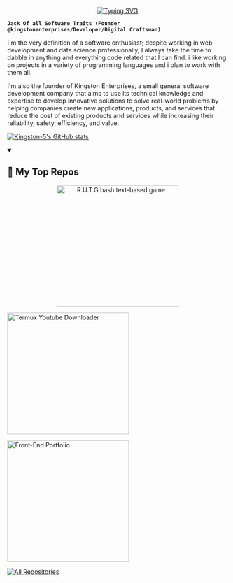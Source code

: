 <p align="center">
  <a href="https://git.io/typing-svg"><img src="https://readme-typing-svg.demolab.com?font=Fira+Code&pause=1000&color=13A900&background=000000&center=true&vCenter=true&multiline=true&width=500&height=100&lines=Kingston-5;Founder+%40+kingston-enterprises" alt="Typing SVG" /></a>
  </p>

**`Jack Of all Software Traits (Founder @kingstonenterprises/Developer/Digital Craftsman)`**

I`m the very definition of a software enthusiast; despite working in web development and data science professionally, I always take the time to dabble in anything and everything code related that I can find. i like working on projects in a variety of programming languages and i plan to work with them all.

I'm also the founder of Kingston Enterprises, a small general software development company that aims to use its technical knowledge and expertise to develop innovative solutions to solve real-world problems by helping companies create new applications, products, and services that reduce the cost of existing products and services while increasing their reliability, safety, efficiency, and value.

[![Kingston-5's GitHub stats](https://github-readme-stats.vercel.app/api?username=Kingston-5&theme=chartreuse-dark&show_icons=true)](https://github.com/anuraghazra/github-readme-stats)

<details open> 
  <summary><h2>📘 My Top Repos</h2></summary>

  <!-- Repo info cards - https://github.com/anuraghazra/github-readme-stats -->
  <!-- Small repo cards (fork) - https://github.com/DenverCoder1/github-readme-stats -->
<p align="center">
  <a href="https://github.com/Kingston-5/R.U.T.G"><img width="278" src="https://denvercoder1-github-readme-stats.vercel.app/api/pin/?username=Kingston-5&repo=R.U.T.G&theme=chartreuse-dark&show_owner=true&show_icons=false" alt="R.U.T.G bash text-based game"></a>
  
  <a href="https://github.com/Kingston-5/termux-youtube-downloader"><img width="278" src="https://denvercoder1-github-readme-stats.vercel.app/api/pin/?username=Kingston-5&repo=termux-youtube-downloader&theme=chartreuse-dark&show_owner=true&show_icons=false" alt="Termux Youtube Downloader"></a>
  
  <a href="https://github.com/Kingston-5/front-end-portfolio"><img width="278" src="https://denvercoder1-github-readme-stats.vercel.app/api/pin/?username=Kingston-5&repo=termux-youtube-downloader&theme=chartreuse-dark&show_owner=true&show_icons=false" alt="Front-End Portfolio"></a>
  
  <a href="[[https://github.com/DenverCoder1?tab=repositories&sort=stargazers](https://github.com/Kingston-5?tab=repositories&q=&type=&language=&sort=stargazers)](https://github.com/Kingston-5?tab=repositories&q=&type=&language=&sort=stargazers)"><img alt="All Repositories" title="All Repositories" src="https://custom-icon-badges.demolab.com/badge/-Click%20Here%20For%20All%20My%20Repos-1F222E?style=for-the-badge&logoColor=white&logo=repo"/></a>
</details>
